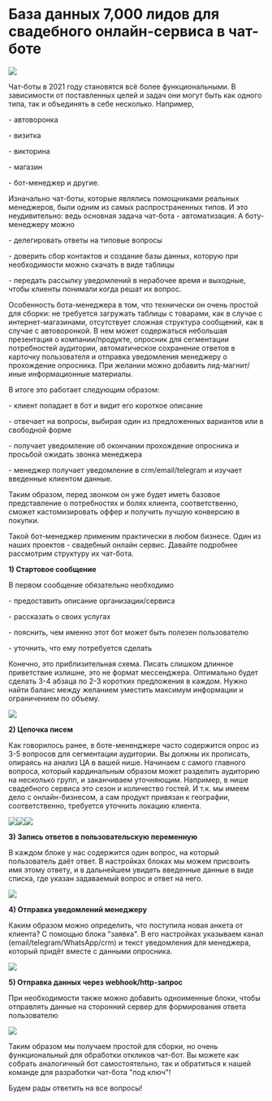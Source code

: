 # База данных 7,000 лидов для свадебного онлайн-сервиса в чат-боте

![](https://leonardo.osnova.io/251c8900-f0d0-5e9f-81c6-a389ce0b5720/-/preview/800/-/format/webp/)

Чат-боты в 2021 году становятся всё более функциональными. В зависимости от поставленных целей и задач они могут быть как одного типа, так и объединять в себе несколько. Например,

\- автоворонка

\- визитка

\- викторина

\- магазин

\- бот-менеджер и другие.

Изначально чат-боты, которые являлись помощниками реальных менеджеров, были одним из самых распространенных типов. И это неудивительно: ведь основная задача чат-бота - автоматизация. А боту-менеджеру можно

\- делегировать ответы на типовые вопросы

\- доверить сбор контактов и создание базы данных, которую при необходимости можно скачать в виде таблицы

\- передать рассылку уведомлений в нерабочее время и выходные, чтобы клиенты понимали когда решат их вопрос.

Особенность бота-менеджера в том, что технически он очень простой для сборки: не требуется загружать таблицы с товарами, как в случае с интернет-магазинами, отсутствует сложная структура сообщений, как в случае с автоворонкой. В нем может содержаться небольшая презентация о компании/продукте, опросник для сегментации потребностей аудитории, автоматическое сохранение ответов в карточку пользователя и отправка уведомления менеджеру о прохождение опросника. При желании можно добавить лид-магнит/иные информационные материалы.

В итоге это работает следующим образом:

\- клиент попадает в бот и видит его короткое описание

\- отвечает на вопросы, выбирая один из предложенных вариантов или в свободной форме

\- получает уведомление об окончании прохождение опросника и просьбой ожидать звонка менеджера

\- менеджер получает уведомление в crm/email/telegram и изучает введенные клиентом данные.

Таким образом, перед звонком он уже будет иметь базовое представление о потребностях и болях клиента, соответственно, сможет кастомизировать оффер и получить лучшую конверсию в покупки.

Такой бот-менеджер применим практически в любом бизнесе. Один из наших проектов - свадебный онлайн сервис. Давайте подробнее рассмотрим структуру их чат-бота.

**1) Стартовое сообщение**

В первом сообщение обязательно необходимо

\- предоставить описание организации/сервиса

\- рассказать о своих услугах

\- пояснить, чем именно этот бот может быть полезен пользователю

\- уточнить, что ему потребуется сделать

Конечно, это приблизительная схема. Писать слишком длинное приветствие излишне, это не формат мессенджера. Оптимально будет сделать 3-4 абзаца по 2-3 коротких предложения в каждом. Нужно найти баланс между желанием уместить максимум информации и ограничением по объему.

![](https://leonardo.osnova.io/cb104b9c-8951-5de8-8e3e-8f54b734d1a6/-/preview/500/-/format/webp/)

**2) Цепочка писем**

Как говорилось ранее, в боте-мененджере часто содержится опрос из 3-5 вопросов для сегментации аудитории. Вы должны их прописать, опираясь на анализ ЦА в вашей нише. Начинаем с самого главного вопроса, который кардинальным образом может разделить аудиторию на несколько групп, и заканчиваем уточняющим. Например, в нише свадебного сервиса это сезон и количество гостей. И т.к. мы имеем дело с онлайн-бизнесом, а сам продукт привязан к географии, соответственно, требуется уточнить локацию клиента.

![](https://leonardo.osnova.io/5cd826b2-1018-5ec2-8c41-367b97b78a86/-/preview/500/-/format/webp/)![](https://leonardo.osnova.io/03be3627-087d-52b7-9154-5dc4e45b3256/-/preview/600/-/format/webp/)![](https://leonardo.osnova.io/043bd5be-7b79-5583-abc3-26bea6667d1d/-/preview/400/-/format/webp/)

**3) Запись ответов в пользовательскую переменную**

В каждом блоке у нас содержится один вопрос, на который пользователь даёт ответ. В настройках блоках мы можем присвоить имя этому ответу, и в дальнейшем увидеть введенные данные в виде списка, где указан задаваемый вопрос и ответ на него.

![](https://leonardo.osnova.io/a4babb38-9602-52b4-ab38-492c0cb760fa/-/preview/500/-/format/webp/)

**4) Отправка уведомлений менеджеру**

Каким образом можно определить, что поступила новая анкета от клиента? С помощью блока "заявка". В его настройках указываем канал (email/telegram/WhatsApp/crm) и текст уведомления для менеджера, который придёт вместе с данными опросника.

![](https://leonardo.osnova.io/3cddbf41-00cd-5aa6-a753-4c439fdc6eee/-/preview/500/-/format/webp/)

**5) Отправка данных через webhook/http-запрос**

При необходимости также можно добавить одноименные блоки, чтобы отправлять данные на сторонний сервер для формирования ответа пользователю

![](https://leonardo.osnova.io/ed51421c-0ab9-5cc0-a8ed-20486a8425d3/-/preview/500/-/format/webp/)

Таким образом мы получаем простой для сборки, но очень функциональный для обработки откликов чат-бот. Вы можете как собрать аналогичный бот самостоятельно, так и обратиться к нашей команде для разработки чат-бота "под ключ"!

Будем рады ответить на все вопросы!
